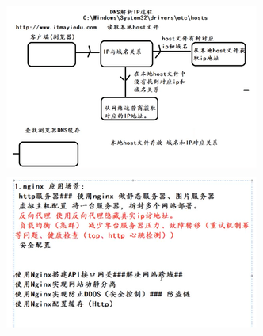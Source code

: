 ![](https://raw.githubusercontent.com/Hi-jing/MdPictureBed/master/%E9%AB%98%E6%80%A7%E8%83%BDNginx%E6%9C%8D%E5%8A%A1%E5%99%A8/20190729130227.png)

![](https://raw.githubusercontent.com/Hi-jing/MdPictureBed/master/%E9%AB%98%E6%80%A7%E8%83%BDNginx%E6%9C%8D%E5%8A%A1%E5%99%A8/20190729131321.png)